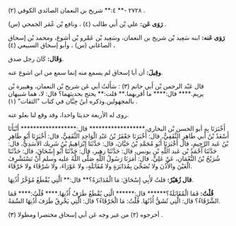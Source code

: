 ٢٧٢٨ -** ٤:** شريح بن النعمان الصائدي الكوفي (٢) .

**رَوَى عَن:** علي بْن أَبي طالب (٤) ، ونافع بْن عُمَر الجمحي (س) .

**رَوَى عَنه:** ابنه سَعِيد بْن شريح بن النعمان، وسَعِيد بْن عَمْرو بْن أشوع، ومحمد بْن إسحاق الصاغاني (س) ، وأبو إسحاق السبيعي (٤) ،

**وَقَال:** كَانَ رجل صدق.

**وقِيلَ:** أن أبا إسحاق لم يسمع منه إنما سمع من ابن اشوع عنه.

قال عَبْد الرحمن بْن أَبي حاتم (٣) : سَأَلتُ أبي عَن شريح بْن النعمان، وهبيرة بْن يريم.**** قال:**** ما أقربهما.** قلت:** يحتج بحديثهما؟ قال: لا، هما شبيهان بالمجهولين.وذكره ابنُ حِبَّان في كتاب "الثقات" (١) .

روى له الأربعة حديثا واحدا، وقد وقع لنا بعلو عنه.

أَخْبَرَنَا بِهِ أبو الحسن بْن البخاري،****************** قال:****************** أَنْبَأَنَا أَسْعَدُ بْنُ أَبي طَاهِرٍ الثَّقَفِيُّ، قال: أَخْبَرَنَا جَعْفَرُ بْنُ عَبْدِ الْوَاحِدِ الثَّقَفِيُّ، قال: أَخْبَرَنَا أَبُو طَاهِرِ بْنُ عَبد الرَّحِيمِ، قال أَخْبَرَنَا أَبُو مُحَمَّدِ بْنُ حَيَّانَ، قال: حَدَّثَنَا إِبْرَاهِيمُ بْنُ شَرِيك الأَسَدِيُّ، قال: حَدَّثَنَا أَحْمَدُ بْن عَبد اللَّهِ بْن يونس، قال: حَدَّثَنَا زهير، قال: حَدَّثَنَا أَبُو إِسْحَاقَ، قال: حَدَّثَنَا شُرَيْحُ بْنُ النُّعْمَانِ، عَنْ عَلِيٍّ، قال: أَمَرَنَا رَسُولُ اللَّهِ صَلَّى اللَّهُ عليه وسلم أَنْ نَسْتَشْرِفَ الْعَيْنَ والأُذُنَ ولا نُضَحِّيَ بِمُدَابَرَةٍ ولا مُقَابَلَةٍ، ولا عَوْرَاءَ، ولا شَرْقَاءَ ولا خَرْقَاءَ.

**قال زُهَيْرٌ:** قلتُ لأَبِي إِسْحَاقَ: مَا الْمُدَابَرَةُ؟** قال:** الَّتِي يُقْطَعُ مُؤَخَّرُ أُذُنِهَا.

**قُلْتُ:** فَمَا الْمُقَابَلَةُ؟****** قال:****** الَّتِي يُقْطَعُ طَرَفُ أُذُنِهَا.**** قُلْتُ:**** فَمَا الشَّرْقَاءُ؟ قال: الَّتِي تُشَقُّ أُذُنُهَا. قُلْتُ: مَا الْخَرْقَاءُ؟ قال: الَّتِي يَخْرِقُ طَرَفَ أُذُنِهَا السِّمَةُ.

أخرجوه (٢) من غير وجه عَن أبي إسحاق مختصرا ومطولا (٣) .